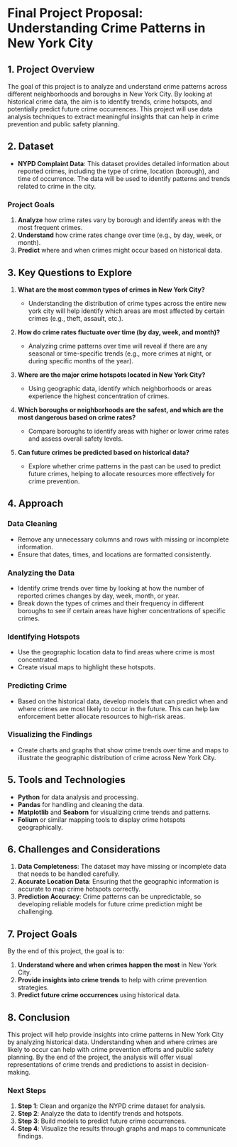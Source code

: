 # Final Project Proposal: Understanding Crime Patterns in New York City

## 1. Project Overview

The goal of this project is to analyze and understand crime patterns across different neighborhoods and boroughs in New York City. By looking at historical crime data, the aim is to identify trends, crime hotspots, and potentially predict future crime occurrences. This project will use data analysis techniques to extract meaningful insights that can help in crime prevention and public safety planning.

## 2. Dataset

- **NYPD Complaint Data**: This dataset provides detailed information about reported crimes, including the type of crime, location (borough), and time of occurrence. The data will be used to identify patterns and trends related to crime in the city.

### Project Goals

1. **Analyze** how crime rates vary by borough and identify areas with the most frequent crimes.
2. **Understand** how crime rates change over time (e.g., by day, week, or month).
3. **Predict** where and when crimes might occur based on historical data.

## 3. Key Questions to Explore

1. **What are the most common types of crimes in New York City?**
   - Understanding the distribution of crime types across the entire new york city will help identify which areas are most affected by certain crimes (e.g., theft, assault, etc.).

2. **How do crime rates fluctuate over time (by day, week, and month)?**
   - Analyzing crime patterns over time will reveal if there are any seasonal or time-specific trends (e.g., more crimes at night, or during specific months of the year).

3. **Where are the major crime hotspots located in New York City?**
   - Using geographic data, identify which neighborhoods or areas experience the highest concentration of crimes.

4. **Which boroughs or neighborhoods are the safest, and which are the most dangerous based on crime rates?**
   - Compare boroughs to identify areas with higher or lower crime rates and assess overall safety levels.

5. **Can future crimes be predicted based on historical data?**
   - Explore whether crime patterns in the past can be used to predict future crimes, helping to allocate resources more effectively for crime prevention.

## 4. Approach

### Data Cleaning

- Remove any unnecessary columns and rows with missing or incomplete information.
- Ensure that dates, times, and locations are formatted consistently.

### Analyzing the Data

- Identify crime trends over time by looking at how the number of reported crimes changes by day, week, month, or year.
- Break down the types of crimes and their frequency in different boroughs to see if certain areas have higher concentrations of specific crimes.

### Identifying Hotspots

- Use the geographic location data to find areas where crime is most concentrated.
- Create visual maps to highlight these hotspots.

### Predicting Crime

- Based on the historical data, develop models that can predict when and where crimes are most likely to occur in the future. This can help law enforcement better allocate resources to high-risk areas.

### Visualizing the Findings

- Create charts and graphs that show crime trends over time and maps to illustrate the geographic distribution of crime across New York City.

## 5. Tools and Technologies

- **Python** for data analysis and processing.
- **Pandas** for handling and cleaning the data.
- **Matplotlib** and **Seaborn** for visualizing crime trends and patterns.
- **Folium** or similar mapping tools to display crime hotspots geographically.

## 6. Challenges and Considerations

1. **Data Completeness**: The dataset may have missing or incomplete data that needs to be handled carefully.
2. **Accurate Location Data**: Ensuring that the geographic information is accurate to map crime hotspots correctly.
3. **Prediction Accuracy**: Crime patterns can be unpredictable, so developing reliable models for future crime prediction might be challenging.

## 7. Project Goals

By the end of this project, the goal is to:

1. **Understand where and when crimes happen the most** in New York City.
2. **Provide insights into crime trends** to help with crime prevention strategies.
3. **Predict future crime occurrences** using historical data.

## 8. Conclusion

This project will help provide insights into crime patterns in New York City by analyzing historical data. Understanding when and where crimes are likely to occur can help with crime prevention efforts and public safety planning. By the end of the project, the analysis will offer visual representations of crime trends and predictions to assist in decision-making.

### Next Steps

1. **Step 1**: Clean and organize the NYPD crime dataset for analysis.
2. **Step 2**: Analyze the data to identify trends and hotspots.
3. **Step 3**: Build models to predict future crime occurrences.
4. **Step 4**: Visualize the results through graphs and maps to communicate findings.
